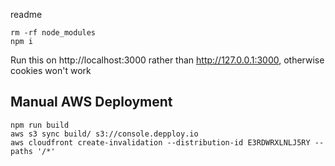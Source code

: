 readme

`rm -rf node_modules`  
`npm i`

Run this on http://localhost:3000 rather than http://127.0.0.1:3000, otherwise cookies won't work

## Manual AWS Deployment

`npm run build`  
`aws s3 sync build/ s3://console.depploy.io`  
`aws cloudfront create-invalidation --distribution-id E3RDWRXLNLJ5RY --paths '/*'`

